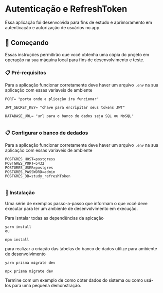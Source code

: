# Autenticação e RefreshToken

Essa aplicação foi desenvolvida para fins de estudo e aprimoramento em autenticação e autorização de usuários no app.

## 🚀 Começando

Essas instruções permitirão que você obtenha uma cópia do projeto em operação na sua máquina local para fins de desenvolvimento e teste.


### 📋 Pré-requisitos

Para a aplicação funcionar corretamente deve haver um arquivo ```.env``` na sua aplicação
com essas variaveis de ambiente

```
PORT= "porta onde a plicaçào ira funcionar"

JWT_SECRET_KEY= "chave para encripitar seus tokens JWT"

DATABASE_URL= "url para o banco de dados seja SQL ou NoSQL"


```

### 📋 Configurar o banco de dedados

Para a aplicação funcionar corretamente deve haver um arquivo ```.env``` na sua aplicação
com essas variaveis de ambiente

```
POSTGRES_HOST=postgress
POSTGRES_PORT=5432
POSTGRES_USER=postgres
POSTGRES_PASSWORD=admin
POSTGRES_DB=study_refreshToken


```
### 🔧 Instalação

Uma série de exemplos passo-a-passo que informam o que você deve executar para ter um ambiente de desenvolvimento em execução.

Para isntalar todas as dependências da apicação 

```
yarn install
ou

npm install
```

para realizar a criação das tabelas do banco de dados utilize para ambiente de desenvolvimento

```
yarn prisma migrate dev

npx prisma migrate dev
```

Termine com um exemplo de como obter dados do sistema ou como usá-los para uma pequena demonstração.
